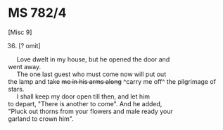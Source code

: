 # MS 782/4

[Misc 9]

36. [? omit] 

&nbsp;&nbsp;&nbsp;&nbsp;&nbsp;Love dwelt in my house, but he opened the door and \
went away. \
&nbsp;&nbsp;&nbsp;&nbsp;&nbsp;The one last guest who must come now will put out \
the lamp and take ~~me in his arms along~~ ^carry me off^ the pilgrimage of \
stars. \
&nbsp;&nbsp;&nbsp;&nbsp;&nbsp;I shall keep my door open till then, and let him \
to depart, "There is another to come". And he added, \
"Pluck out thorns from your flowers and male ready your \
garland to crown him". 
